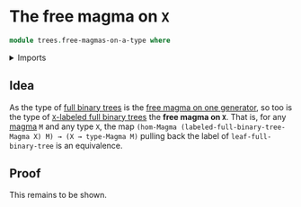 # The free magma on `X`

```agda
module trees.free-magmas-on-a-type where
```

<details><summary>Imports</summary>

```agda
open import foundation.action-on-identifications-functions
open import foundation.coproduct-types
open import foundation.dependent-pair-types
open import foundation.empty-types
open import foundation.equality-dependent-pair-types
open import foundation.equivalences
open import foundation.function-extensionality
open import foundation.homotopies
open import foundation.identity-types
open import foundation.unit-type
open import foundation.universe-levels

open import foundation-core.dependent-identifications
open import foundation-core.retractions
open import foundation-core.sections

open import structured-types.magmas
open import structured-types.morphisms-magmas

open import trees.combinator-full-binary-trees
open import trees.full-binary-trees
open import trees.labeled-full-binary-trees
```

</details>

## Idea

As the type of [full binary trees](trees.full-binary-trees.md) is the
[free magma on one generator](trees.free-magma-on-one-generator.md), so too is
the type of [`X`-labeled full binary trees](trees.labeled-full-binary-trees.md)
the **free magma on `X`**. That is, for any [magma](structured-types.magmas.md)
`M` and any type `X`, the map
`(hom-Magma (labeled-full-binary-tree-Magma X) M) → (X → type-Magma M)` pulling
back the label of `leaf-full-binary-tree` is an equivalence.

## Proof

This remains to be shown.
